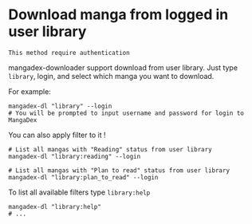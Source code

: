 # Download manga from logged in user library

```{warning}
This method require authentication
```

mangadex-downloader support download from user library. Just type `library`, login, and select which manga you want to download.

For example:

```shell
mangadex-dl "library" --login
# You will be prompted to input username and password for login to MangaDex
```

You can also apply filter to it !

```shell
# List all mangas with "Reading" status from user library
mangadex-dl "library:reading" --login

# List all mangas with "Plan to read" status from user library
mangadex-dl "library:plan_to_read" --login
```

To list all available filters type `library:help`

```shell
mangadex-dl "library:help"
# ...
```
